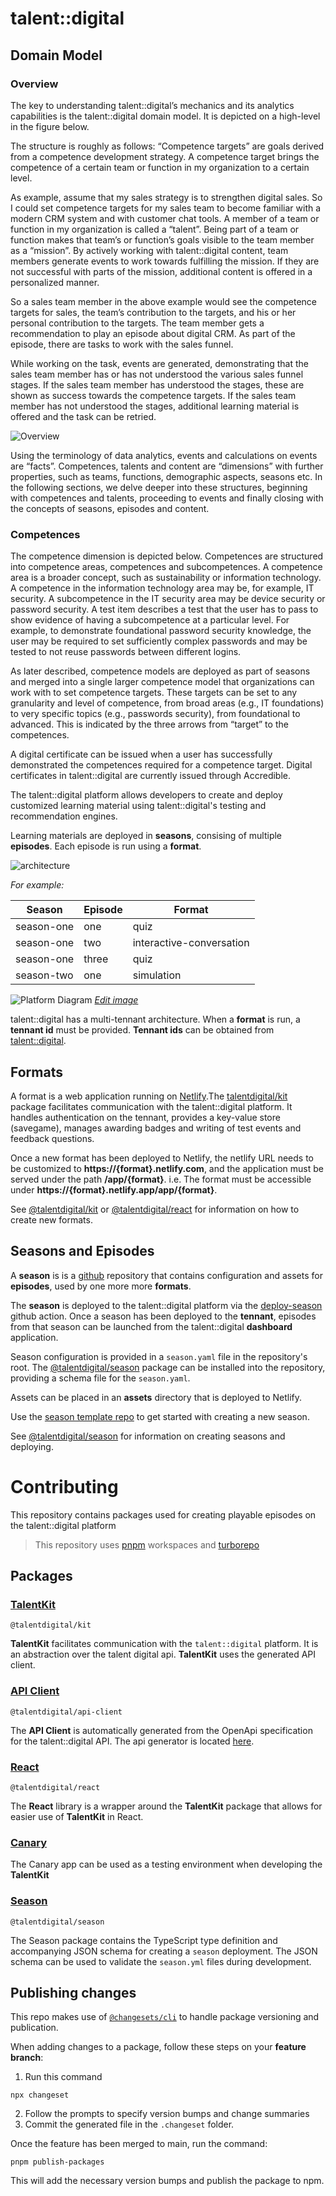 # talent::digital

## Domain Model

### Overview

The key to understanding talent::digital’s mechanics and its analytics capabilities is the talent::digital domain model. It is depicted on a high-level in the figure below.

The structure is roughly as follows: “Competence targets” are goals derived from a competence development strategy. A competence target brings the competence of a certain team or function in my organization to a certain level.

As example, assume that my sales strategy is to strengthen digital sales. So I could set competence targets for my sales team to become familiar with a modern CRM system and with customer chat tools.
A member of a team or function in my organization is called a “talent”. Being part of a team or function makes that team’s or function’s goals visible to the team member as a “mission”. By actively working with talent::digital content, team members generate events to work towards fulfilling the mission. If they are not successful with parts of the mission, additional content is offered in a personalized manner.

So a sales team member in the above example would see the competence targets for sales, the team’s contribution to the targets, and his or her personal contribution to the targets. The team member gets a recommendation to play an episode about digital CRM. As part of the episode, there are tasks to work with the sales funnel.

While working on the task, events are generated, demonstrating that the sales team member has or has not understood the various sales funnel stages. If the sales team member has understood the stages, these are shown as success towards the competence targets. If the sales team member has not understood the stages, additional learning material is offered and the task can be retried.

![Overview](/docs/assets/overview.drawio.svg)

Using the terminology of data analytics, events and calculations on events are “facts”. Competences, talents and content are “dimensions” with further properties, such as teams, functions, demographic aspects, seasons etc. In the following sections, we delve deeper into these structures, beginning with competences and talents, proceeding to events and finally closing with the concepts of seasons, episodes and content.

### Competences

The competence dimension is depicted below. Competences are structured into competence areas, competences and subcompetences. A competence area is a broader concept, such as sustainability or information technology. A competence in the information technology area may be, for example, IT security. A subcompetence in the IT security area may be device security or password security.
A test item describes a test that the user has to pass to show evidence of having a subcompetence at a particular level. For example, to demonstrate foundational password security knowledge, the user may be required to set sufficiently complex passwords and may be tested to not reuse passwords between different logins.

As later described, competence models are deployed as part of seasons and merged into a single larger competence model that organizations can work with to set competence targets. These targets can be set to any granularity and level of competence, from broad areas (e.g., IT foundations) to very specific topics (e.g., passwords security), from foundational to advanced. This is indicated by the three arrows from “target” to the competences.

A digital certificate can be issued when a user has successfully demonstrated the competences required for a competence target. Digital certificates in talent::digital are currently issued through Accredible.

The talent::digital platform allows developers to create and deploy customized learning material using talent::digital's testing and recommendation engines.

Learning materials are deployed in **seasons**, consising of multiple **episodes**. Each episode is run using a **format**.

![architecture](/docs/assets/architecture.drawio.svg)

_For example:_

| Season     | Episode | Format                   |
| ---------- | ------- | ------------------------ |
| season-one | one     | quiz                     |
| season-one | two     | interactive-conversation |
| season-one | three   | quiz                     |
| season-two | one     | simulation               |

![Platform Diagram](/docs/assets/talent-digital.platform.drawio.svg)
_[Edit image](https://app.diagrams.net/)_

talent::digital has a multi-tennant architecture. When a **format** is run, a **tennant id** must be provided. **Tennant ids** can be obtained from [talent::digital](mailto:info@talentdigital.eu).

## Formats

A format is a web application running on [Netlify](https://netlify.com).The [talentdigital/kit](@talentdigital/kit) package facilitates communication with the talent::digital platform. It handles authentication on the tennant, provides a key-value store (savegame), manages awarding badges and writing of test events and feedback questions.

Once a new format has been deployed to Netlify, the netlify URL needs to be customized to **https://{format}.netlify.com**, and the application must be served under the path **/app/{format}**. i.e. The format must be accessible under **https://{format}.netlify.app/app/{format}**.

See [@talentdigital/kit](/packages/kit/) or [@talentdigital/react](/packages/react/) for information on how to create new formats.

## Seasons and Episodes

A **season** is is a [github](https://github.com) repository that contains configuration and assets for **episodes**, used by one more more **formats**.

The **season** is deployed to the talent::digital platform via the [deploy-season](https://github.com/talent-digital/deploy-season) github action. Once a season has been deployed to the **tennant**, episodes from that season can be launched from the talent::digital **dashboard** application.

Season configuration is provided in a `season.yaml` file in the repository's root. The [@talentdigital/season](/packages/season/) package can be installed into the repository, providing a schema file for the `season.yaml`.

Assets can be placed in an **assets** directory that is deployed to Netlify.

<!-- ToDo -->

Use the [season template repo]() to get started with creating a new season.

See [@talentdigital/season](/packages/season/) for information on creating seasons and deploying.

# Contributing

This repository contains packages used for creating playable episodes on the talent::digital platform

> This repository uses [pnpm](https://pnpm.io/) workspaces and [turborepo](https://turbo.build/repo)

## Packages

### [TalentKit](packages/kit/)

`@talentdigital/kit`

**TalentKit** facilitates communication with the `talent::digital` platform. It is an abstraction over the talent digital api. **TalentKit** uses the generated API client.

### [API Client](packages/api-client/)

`@talentdigital/api-client`

The **API Client** is automatically generated from the OpenApi specification for the talent::digital API. The api generator is located [here](https://github.com/talent-digital/talentdigital/tree/master/api-client-generator).

### [React](packages/react/)

`@talentdigital/react`

The **React** library is a wrapper around the **TalentKit** package that allows for easier use of **TalentKit** in React.

### [Canary](apps/canary/)

The Canary app can be used as a testing environment when developing the **TalentKit**

### [Season](packages/season/)

`@talentdigital/season`

The Season package contains the TypeScript type definition and accompanying JSON schema for creating a `season` deployment. The JSON schema can be used to validate the `season.yml` files during development.

## Publishing changes

This repo makes use of [`@changesets/cli`](https://www.npmjs.com/package/@changesets/cli) to handle package versioning and publication.

When adding changes to a package, follow these steps on your **feature branch**:

1. Run this command

```
npx changeset
```

2. Follow the prompts to specify version bumps and change summaries
3. Commit the generated file in the `.changeset` folder.

Once the feature has been merged to main, run the command:

```
pnpm publish-packages
```

This will add the necessary version bumps and publish the package to npm.
